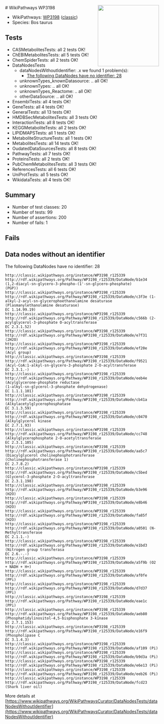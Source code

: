<img style="float: right; width: 200px" src="https://upload.wikimedia.org/wikipedia/commons/thumb/8/83/Wplogo_with_text_500.png/640px-Wplogo_with_text_500.png" />
# WikiPathways WP3198

* WikiPathways: [WP3198](https://wikipathways.org/pathways/WP3198) ([classic](https://classic.wikipathways.org/instance/WP3198))
* Species: Bos taurus
## Tests
* CASMetabolitesTests: all 2 tests OK!
* ChEBIMetabolitesTests: all 5 tests OK!
* ChemSpiderTests: all 2 tests OK!
* DataNodesTests
    * dataNodesWithoutIdentifier: .x we found 1 problem(s):
        * [The following DataNodes have no identifier: 28](#8792c4b7)
    * unknownTypes_knownDatasource: .. all OK!
    * unknownTypes: .. all OK!
    * unknownTypes_Reactome: .. all OK!
    * otherDataSource: .. all OK!
* EnsemblTests: all 4 tests OK!
* GeneTests: all 4 tests OK!
* GeneralTests: all 13 tests OK!
* HMDBSecMetabolitesTests: all 3 tests OK!
* InteractionTests: all 8 tests OK!
* KEGGMetaboliteTests: all 2 tests OK!
* LIPIDMAPSTests: all 1 tests OK!
* MetaboliteStructureTests: all 1 tests OK!
* MetabolitesTests: all 14 tests OK!
* OudatedDataSourcesTests: all 8 tests OK!
* PathwayTests: all 7 tests OK!
* ProteinsTests: all 2 tests OK!
* PubChemMetabolitesTests: all 3 tests OK!
* ReferencesTests: all 6 tests OK!
* UniProtTests: all 5 tests OK!
* WikidataTests: all 4 tests OK!


## Summary

* Number of test classes: 20
* Number of tests: 99
* Number of assertions: 200
* Number of fails: 1

## Fails

<a name="8792c4b7" />

## Data nodes without an identifier

The following DataNodes have no identifier: 28
```
http://classic.wikipathways.org/instance/WP3198_r125339 http://rdf.wikipathways.org/Pathway/WP3198_r125339/DataNode/b1e34 (1,2-diacyl-sn-glycero-3-phospho-(1'-sn-glycero-phosphate)
(PGP))
http://classic.wikipathways.org/instance/WP3198_r125339 http://rdf.wikipathways.org/Pathway/WP3198_r125339/DataNode/c3f3e (1-alkyl-2-acyl-sn-glycerophoethanolamine desaturase
(Plasmanylethanolamine desaturase)
EC 1.14.99.19)
http://classic.wikipathways.org/instance/WP3198_r125339 http://rdf.wikipathways.org/Pathway/WP3198_r125339/DataNode/c566b (2-acylglycerol-3-phosphate O-acyltransferase
EC 2.3.1.52)
http://classic.wikipathways.org/instance/WP3198_r125339 http://rdf.wikipathways.org/Pathway/WP3198_r125339/DataNode/e7f31 (2H2O)
http://classic.wikipathways.org/instance/WP3198_r125339 http://rdf.wikipathways.org/Pathway/WP3198_r125339/DataNode/ef20e (Acyl group)
http://classic.wikipathways.org/instance/WP3198_r125339 http://rdf.wikipathways.org/Pathway/WP3198_r125339/DataNode/f9521 (Acyl-CoA:1-alkyl-sn-glycero-3-phosphate 2-O-acyltransferase
EC 2.3.1.-)
http://classic.wikipathways.org/instance/WP3198_r125339 http://rdf.wikipathways.org/Pathway/WP3198_r125339/DataNode/eeb4e (Acylglycerone-phosphate reductase
(1-alkyl-sn-glycerol-3-phosphate dehydrogenase)
EC 1.1.1.101)
http://classic.wikipathways.org/instance/WP3198_r125339 http://rdf.wikipathways.org/Pathway/WP3198_r125339/DataNode/cb41a (Alkylacetylglycerophosphatase
EC 3.1.3.59)
http://classic.wikipathways.org/instance/WP3198_r125339 http://rdf.wikipathways.org/Pathway/WP3198_r125339/DataNode/c0470 (Alkylglycerol kinase
EC 2.7.1.93)
http://classic.wikipathways.org/instance/WP3198_r125339 http://rdf.wikipathways.org/Pathway/WP3198_r125339/DataNode/cc748 (Alkylglycerophosphate 2-O-acetyltransferase
EC 2.3.1.105)
http://classic.wikipathways.org/instance/WP3198_r125339 http://rdf.wikipathways.org/Pathway/WP3198_r125339/DataNode/aa5c7 (Diacylglycerol cholinephosphotransferase
(Cholinephosphotransferase 1)
EC 2.7.8.2)
http://classic.wikipathways.org/instance/WP3198_r125339 http://rdf.wikipathways.org/Pathway/WP3198_r125339/DataNode/c5bed (Glycerol-3-phosphate 2-O-acyltransferase
EC 2.3.1.198)
http://classic.wikipathways.org/instance/WP3198_r125339 http://rdf.wikipathways.org/Pathway/WP3198_r125339/DataNode/b3e96 (H2O)
http://classic.wikipathways.org/instance/WP3198_r125339 http://rdf.wikipathways.org/Pathway/WP3198_r125339/DataNode/e8b46 (H2O)
http://classic.wikipathways.org/instance/WP3198_r125339 http://rdf.wikipathways.org/Pathway/WP3198_r125339/DataNode/fa85f (H2O)
http://classic.wikipathways.org/instance/WP3198_r125339 http://rdf.wikipathways.org/Pathway/WP3198_r125339/DataNode/a0501 (N-Methyltransferase
EC 2.1.1.-)
http://classic.wikipathways.org/instance/WP3198_r125339 http://rdf.wikipathways.org/Pathway/WP3198_r125339/DataNode/e1bd3 (Nitrogen group transferasa
EC 2.6.-.-)
http://classic.wikipathways.org/instance/WP3198_r125339 http://rdf.wikipathways.org/Pathway/WP3198_r125339/DataNode/a5f9b (O2 + NADH + H+)
http://classic.wikipathways.org/instance/WP3198_r125339 http://rdf.wikipathways.org/Pathway/WP3198_r125339/DataNode/af0fe (PPi)
http://classic.wikipathways.org/instance/WP3198_r125339 http://rdf.wikipathways.org/Pathway/WP3198_r125339/DataNode/d7d37 (PPi)
http://classic.wikipathways.org/instance/WP3198_r125339 http://rdf.wikipathways.org/Pathway/WP3198_r125339/DataNode/eae1c (PPi)
http://classic.wikipathways.org/instance/WP3198_r125339 http://rdf.wikipathways.org/Pathway/WP3198_r125339/DataNode/aeb80 (Phosphatidylinositol-4,5-bisphosphate 3-kinase
EC 2.7.1.153)
http://classic.wikipathways.org/instance/WP3198_r125339 http://rdf.wikipathways.org/Pathway/WP3198_r125339/DataNode/e16f9 (Phospholipase C
EC 3.1.4.3)
http://classic.wikipathways.org/instance/WP3198_r125339 http://rdf.wikipathways.org/Pathway/WP3198_r125339/DataNode/af109 (Pi)
http://classic.wikipathways.org/instance/WP3198_r125339 http://rdf.wikipathways.org/Pathway/WP3198_r125339/DataNode/b9d3a (Pi)
http://classic.wikipathways.org/instance/WP3198_r125339 http://rdf.wikipathways.org/Pathway/WP3198_r125339/DataNode/e6e13 (Pi)
http://classic.wikipathways.org/instance/WP3198_r125339 http://rdf.wikipathways.org/Pathway/WP3198_r125339/DataNode/eeb26 (Pi)
http://classic.wikipathways.org/instance/WP3198_r125339 http://rdf.wikipathways.org/Pathway/WP3198_r125339/DataNode/fcd23 (Shark liver oil)
```

More details at [https://www.wikipathways.org/WikiPathwaysCurator/DataNodesTests/dataNodesWithoutIdentifier](https://www.wikipathways.org/WikiPathwaysCurator/DataNodesTests/dataNodesWithoutIdentifier)


